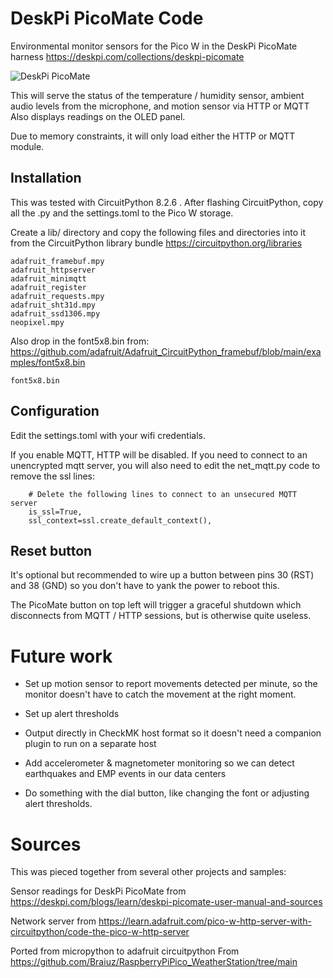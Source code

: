# DeskPi PicoMate Code

Environmental monitor sensors for the Pico W in the DeskPi PicoMate harness
https://deskpi.com/collections/deskpi-picomate

![DeskPi PicoMate](https://github.com/MTN-RowinAndruscavage/bwmon/assets/8740187/887477a3-32ae-432a-8a20-9ee0df23287e)


This will serve the status of the temperature / humidity sensor, ambient audio levels from the microphone, and motion sensor via HTTP or MQTT
Also displays readings on the OLED panel.

Due to memory constraints, it will only load either the HTTP or MQTT module.

## Installation
This was tested with CircuitPython 8.2.6 .  After flashing CircuitPython, copy all the .py and the settings.toml to the Pico W storage.

Create a lib/ directory and copy the following files and directories into it from the CircuitPython library bundle
https://circuitpython.org/libraries

    adafruit_framebuf.mpy
    adafruit_httpserver
    adafruit_minimqtt
    adafruit_register
    adafruit_requests.mpy
    adafruit_sht31d.mpy
    adafruit_ssd1306.mpy
    neopixel.mpy

Also drop in the font5x8.bin from:
https://github.com/adafruit/Adafruit_CircuitPython_framebuf/blob/main/examples/font5x8.bin

    font5x8.bin

## Configuration

Edit the settings.toml with your wifi credentials.

If you enable MQTT, HTTP will be disabled.  If you need to connect to an unencrypted mqtt server, you will also need to edit the net_mqtt.py code to remove the ssl lines:

        # Delete the following lines to connect to an unsecured MQTT server
        is_ssl=True,
        ssl_context=ssl.create_default_context(),

## Reset button

It's optional but recommended to wire up a button between pins 30 (RST) and 38 (GND) so you don't have to yank the power to reboot this.

The PicoMate button on top left will trigger a graceful shutdown which disconnects from MQTT / HTTP sessions, but is otherwise quite useless.

# Future work

* Set up motion sensor to report movements detected per minute, so the monitor doesn't have to catch the movement at the right moment.

* Set up alert thresholds

* Output directly in CheckMK host format so it doesn't need a companion plugin to run on a separate host

* Add accelerometer & magnetometer monitoring so we can detect earthquakes and EMP events in our data centers

* Do something with the dial button, like changing the font or adjusting alert thresholds.

# Sources

This was pieced together from several other projects and samples:

Sensor readings for DeskPi PicoMate from
https://deskpi.com/blogs/learn/deskpi-picomate-user-manual-and-sources

Network server from
https://learn.adafruit.com/pico-w-http-server-with-circuitpython/code-the-pico-w-http-server

Ported from micropython to adafruit circuitpython
From https://github.com/Braiuz/RaspberryPiPico_WeatherStation/tree/main


